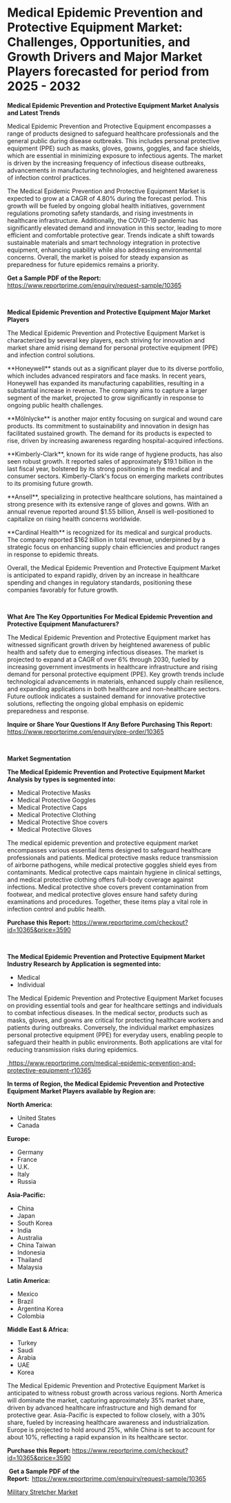<p><h1>Medical Epidemic Prevention and Protective Equipment Market: Challenges, Opportunities, and Growth Drivers and Major Market Players forecasted for period from 2025 - 2032</h1></p><p><strong>Medical Epidemic Prevention and Protective Equipment Market Analysis and Latest Trends</strong></p>
<p><p>Medical Epidemic Prevention and Protective Equipment encompasses a range of products designed to safeguard healthcare professionals and the general public during disease outbreaks. This includes personal protective equipment (PPE) such as masks, gloves, gowns, goggles, and face shields, which are essential in minimizing exposure to infectious agents. The market is driven by the increasing frequency of infectious disease outbreaks, advancements in manufacturing technologies, and heightened awareness of infection control practices.</p><p>The Medical Epidemic Prevention and Protective Equipment Market is expected to grow at a CAGR of 4.80% during the forecast period. This growth will be fueled by ongoing global health initiatives, government regulations promoting safety standards, and rising investments in healthcare infrastructure. Additionally, the COVID-19 pandemic has significantly elevated demand and innovation in this sector, leading to more efficient and comfortable protective gear. Trends indicate a shift towards sustainable materials and smart technology integration in protective equipment, enhancing usability while also addressing environmental concerns. Overall, the market is poised for steady expansion as preparedness for future epidemics remains a priority.</p></p>
<p><strong>Get a Sample PDF of the Report:&nbsp;</strong> <a href="https://www.reportprime.com/enquiry/request-sample/10365?utm_campaign=2928&utm_medium=2&utm_source=Github&utm_content=ia&utm_term=20032025&utm_id=medical-epidemic-prevention-and-protective-equipment">https://www.reportprime.com/enquiry/request-sample/10365</a></p>
<p>&nbsp;</p>
<p><strong>Medical Epidemic Prevention and Protective Equipment Major Market Players</strong></p>
<p><p>The Medical Epidemic Prevention and Protective Equipment Market is characterized by several key players, each striving for innovation and market share amid rising demand for personal protective equipment (PPE) and infection control solutions.</p><p>**Honeywell** stands out as a significant player due to its diverse portfolio, which includes advanced respirators and face masks. In recent years, Honeywell has expanded its manufacturing capabilities, resulting in a substantial increase in revenue. The company aims to capture a larger segment of the market, projected to grow significantly in response to ongoing public health challenges.</p><p>**Mölnlycke** is another major entity focusing on surgical and wound care products. Its commitment to sustainability and innovation in design has facilitated sustained growth. The demand for its products is expected to rise, driven by increasing awareness regarding hospital-acquired infections.</p><p>**Kimberly-Clark**, known for its wide range of hygiene products, has also seen robust growth. It reported sales of approximately $19.1 billion in the last fiscal year, bolstered by its strong positioning in the medical and consumer sectors. Kimberly-Clark's focus on emerging markets contributes to its promising future growth.</p><p>**Ansell**, specializing in protective healthcare solutions, has maintained a strong presence with its extensive range of gloves and gowns. With an annual revenue reported around $1.55 billion, Ansell is well-positioned to capitalize on rising health concerns worldwide.</p><p>**Cardinal Health** is recognized for its medical and surgical products. The company reported $162 billion in total revenue, underpinned by a strategic focus on enhancing supply chain efficiencies and product ranges in response to epidemic threats.</p><p>Overall, the Medical Epidemic Prevention and Protective Equipment Market is anticipated to expand rapidly, driven by an increase in healthcare spending and changes in regulatory standards, positioning these companies favorably for future growth.</p></p>
<p>&nbsp;</p>
<p><strong>What Are The Key Opportunities For Medical Epidemic Prevention and Protective Equipment Manufacturers?</strong></p>
<p><p>The Medical Epidemic Prevention and Protective Equipment market has witnessed significant growth driven by heightened awareness of public health and safety due to emerging infectious diseases. The market is projected to expand at a CAGR of over 6% through 2030, fueled by increasing government investments in healthcare infrastructure and rising demand for personal protective equipment (PPE). Key growth trends include technological advancements in materials, enhanced supply chain resilience, and expanding applications in both healthcare and non-healthcare sectors. Future outlook indicates a sustained demand for innovative protective solutions, reflecting the ongoing global emphasis on epidemic preparedness and response.</p></p>
<p><strong>Inquire or Share Your Questions If Any Before Purchasing This Report:</strong> <a href="https://www.reportprime.com/enquiry/pre-order/10365?utm_campaign=2928&utm_medium=2&utm_source=Github&utm_content=ia&utm_term=20032025&utm_id=medical-epidemic-prevention-and-protective-equipment">https://www.reportprime.com/enquiry/pre-order/10365</a></p>
<p>&nbsp;</p>
<p><strong>Market Segmentation</strong></p>
<p><strong>The Medical Epidemic Prevention and Protective Equipment Market Analysis by types is segmented into:</strong></p>
<p><ul><li>Medical Protective Masks</li><li>Medical Protective Goggles</li><li>Medical Protective Caps</li><li>Medical Protective Clothing</li><li>Medical Protective Shoe covers</li><li>Medical Protective Gloves</li></ul></p>
<p><p>The medical epidemic prevention and protective equipment market encompasses various essential items designed to safeguard healthcare professionals and patients. Medical protective masks reduce transmission of airborne pathogens, while medical protective goggles shield eyes from contaminants. Medical protective caps maintain hygiene in clinical settings, and medical protective clothing offers full-body coverage against infections. Medical protective shoe covers prevent contamination from footwear, and medical protective gloves ensure hand safety during examinations and procedures. Together, these items play a vital role in infection control and public health.</p></p>
<p><strong>Purchase this Report:&nbsp;</strong><a href="https://www.reportprime.com/checkout?id=10365&price=3590&utm_campaign=2928&utm_medium=2&utm_source=Github&utm_content=ia&utm_term=20032025&utm_id=medical-epidemic-prevention-and-protective-equipment">https://www.reportprime.com/checkout?id=10365&price=3590</a></p>
<p>&nbsp;</p>
<p><strong>The Medical Epidemic Prevention and Protective Equipment Market Industry Research by Application is segmented into:</strong></p>
<p><ul><li>Medical</li><li>Individual</li></ul></p>
<p><p>The Medical Epidemic Prevention and Protective Equipment Market focuses on providing essential tools and gear for healthcare settings and individuals to combat infectious diseases. In the medical sector, products such as masks, gloves, and gowns are critical for protecting healthcare workers and patients during outbreaks. Conversely, the individual market emphasizes personal protective equipment (PPE) for everyday users, enabling people to safeguard their health in public environments. Both applications are vital for reducing transmission risks during epidemics.</p></p>
<p><a href="https://www.reportprime.com/medical-epidemic-prevention-and-protective-equipment-r10365?utm_campaign=2928&utm_medium=2&utm_source=Github&utm_content=ia&utm_term=20032025&utm_id=medical-epidemic-prevention-and-protective-equipment">&nbsp;https://www.reportprime.com/medical-epidemic-prevention-and-protective-equipment-r10365</a></p>
<p><strong>In terms of Region, the Medical Epidemic Prevention and Protective Equipment Market Players available by Region are:</strong></p>
<p>
    <p> <strong> North America: </strong>
        <ul>
            <li>United States</li>
            <li>Canada</li>
        </ul>
        </p> 
    <p> <strong> Europe: </strong>
        <ul>
            <li>Germany</li>
            <li>France</li>
            <li>U.K.</li>
            <li>Italy</li>
            <li>Russia</li>
        </ul>
        </p> 
    <p> <strong> Asia-Pacific: </strong>
        <ul>
            <li>China</li>
            <li>Japan</li>
            <li>South Korea</li>
            <li>India</li>
            <li>Australia</li>
            <li>China Taiwan</li>
            <li>Indonesia</li>
            <li>Thailand</li>
            <li>Malaysia</li>
        </ul>
        </p> 
    <p> <strong> Latin America: </strong>
        <ul>
            <li>Mexico</li>
            <li>Brazil</li>
            <li>Argentina Korea</li>
            <li>Colombia</li>
        </ul>
        </p> 
    <p> <strong> Middle East & Africa: </strong>
        <ul>
            <li>Turkey</li>
            <li>Saudi</li>
            <li>Arabia</li>
            <li>UAE</li>
            <li>Korea</li>
        </ul>
    </p>
    </p>
<p><p>The Medical Epidemic Prevention and Protective Equipment Market is anticipated to witness robust growth across various regions. North America will dominate the market, capturing approximately 35% market share, driven by advanced healthcare infrastructure and high demand for protective gear. Asia-Pacific is expected to follow closely, with a 30% share, fueled by increasing healthcare awareness and industrialization. Europe is projected to hold around 25%, while China is set to account for about 10%, reflecting a rapid expansion in its healthcare sector.</p></p>
<p><strong>Purchase this Report: </strong><a href="https://www.reportprime.com/checkout?id=10365&price=3590&utm_campaign=2928&utm_medium=2&utm_source=Github&utm_content=ia&utm_term=20032025&utm_id=medical-epidemic-prevention-and-protective-equipment">https://www.reportprime.com/checkout?id=10365&price=3590</a></p>
<p>&nbsp;<strong>Get a Sample PDF of the Report:&nbsp;&nbsp;</strong><a href="https://www.reportprime.com/enquiry/request-sample/10365?utm_campaign=2928&utm_medium=2&utm_source=Github&utm_content=ia&utm_term=20032025&utm_id=medical-epidemic-prevention-and-protective-equipment">https://www.reportprime.com/enquiry/request-sample/10365</a></p>
<p><strong></strong></p>
<p><p><a href="https://github.com/ekerswenzlb0/Market-Research-Report-List-1/blob/main/military-stretcher-market.md?utm_campaign=2928&utm_medium=2&utm_source=Github&utm_content=ia&utm_term=20032025&utm_id=medical-epidemic-prevention-and-protective-equipment">Military Stretcher Market</a></p></p>